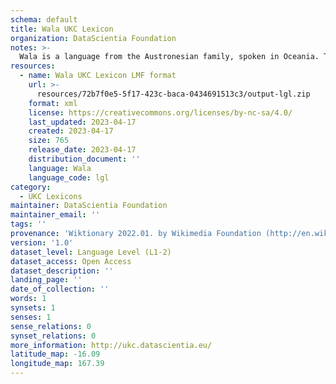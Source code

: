 ```yaml
---
schema: default
title: Wala UKC Lexicon
organization: DataScientia Foundation
notes: >-
  Wala is a language from the Austronesian family, spoken in Oceania. The UKC Lexicon of Wala is represented as a lexico-semantic network. It consists of words, word senses, synsets, as well as sense-level and synset-level relationships.
resources:
  - name: Wala UKC Lexicon LMF format
    url: >-
      resources/72b7f0e5-5f17-423c-baca-0434691513c3/output-lgl.zip
    format: xml
    license: https://creativecommons.org/licenses/by-nc-sa/4.0/
    last_updated: 2023-04-17
    created: 2023-04-17
    size: 765
    release_date: 2023-04-17
    distribution_document: ''
    language: Wala
    language_code: lgl
category:
  - UKC Lexicons
maintainer: DataScientia Foundation
maintainer_email: ''
tags: ''
provenance: 'Wiktionary 2022.01. by Wikimedia Foundation (http://en.wiktionary.org); Princeton WordNet 2.1 by Princeton University (https://wordnet.princeton.edu)'
version: '1.0'
dataset_level: Language Level (L1-2)
dataset_access: Open Access
dataset_description: ''
landing_page: ''
date_of_collection: ''
words: 1
synsets: 1
senses: 1
sense_relations: 0
synset_relations: 0
more_information: http://ukc.datascientia.eu/
latitude_map: -16.09
longitude_map: 167.39
---
```


